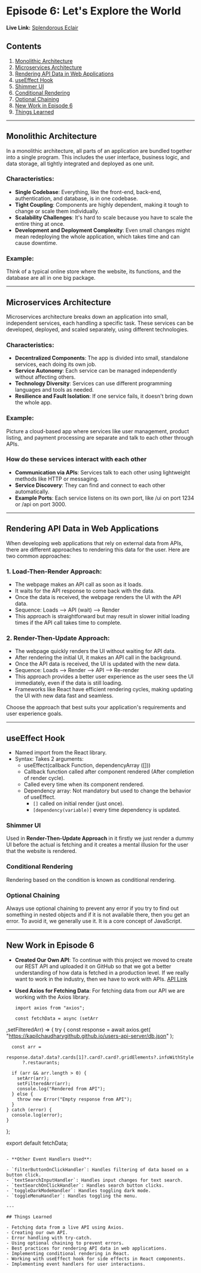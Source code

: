 # Episode 6: Let's Explore the World

**Live Link:** [Splendorous Eclair](https://splendorous-eclair-8fbf02.netlify.app/)

## Contents

1. [Monolithic Architecture](#monolithic-architecture)
2. [Microservices Architecture](#microservices-architecture)
3. [Rendering API Data in Web Applications](#rendering-api-data-in-web-applications)
4. [useEffect Hook](#useeffect-hook)
5. [Shimmer UI](#shimmer-ui)
6. [Conditional Rendering](#conditional-rendering)
7. [Optional Chaining](#optional-chaining)
8. [New Work in Episode 6](#new-work-in-episode-6)
9. [Things Learned](#things-learned)

---

## Monolithic Architecture

In a monolithic architecture, all parts of an application are bundled together into a single program. This includes the user interface, business logic, and data storage, all tightly integrated and deployed as one unit.

### Characteristics:

- **Single Codebase**: Everything, like the front-end, back-end, authentication, and database, is in one codebase.
- **Tight Coupling**: Components are highly dependent, making it tough to change or scale them individually.
- **Scalability Challenges**: It's hard to scale because you have to scale the entire thing at once.
- **Development and Deployment Complexity**: Even small changes might mean redeploying the whole application, which takes time and can cause downtime.

### Example:

Think of a typical online store where the website, its functions, and the database are all in one big package.

---

## Microservices Architecture

Microservices architecture breaks down an application into small, independent services, each handling a specific task. These services can be developed, deployed, and scaled separately, using different technologies.

### Characteristics:

- **Decentralized Components**: The app is divided into small, standalone services, each doing its own job.
- **Service Autonomy**: Each service can be managed independently without affecting others.
- **Technology Diversity**: Services can use different programming languages and tools as needed.
- **Resilience and Fault Isolation**: If one service fails, it doesn't bring down the whole app.

### Example:

Picture a cloud-based app where services like user management, product listing, and payment processing are separate and talk to each other through APIs.

### How do these services interact with each other

- **Communication via APIs**: Services talk to each other using lightweight methods like HTTP or messaging.
- **Service Discovery**: They can find and connect to each other automatically.
- **Example Ports**: Each service listens on its own port, like /ui on port 1234 or /api on port 3000.

---

## Rendering API Data in Web Applications

When developing web applications that rely on external data from APIs, there are different approaches to rendering this data for the user. Here are two common approaches:

### 1. Load-Then-Render Approach:

- The webpage makes an API call as soon as it loads.
- It waits for the API response to come back with the data.
- Once the data is received, the webpage renders the UI with the API data.
- Sequence: Loads --> API (wait) --> Render
- This approach is straightforward but may result in slower initial loading times if the API call takes time to complete.

### 2. Render-Then-Update Approach:

- The webpage quickly renders the UI without waiting for API data.
- After rendering the initial UI, it makes an API call in the background.
- Once the API data is received, the UI is updated with the new data.
- Sequence: Loads --> Render --> API --> Re-render
- This approach provides a better user experience as the user sees the UI immediately, even if the data is still loading.
- Frameworks like React have efficient rendering cycles, making updating the UI with new data fast and seamless.

Choose the approach that best suits your application's requirements and user experience goals.

---

## useEffect Hook

- Named import from the React library.
- Syntax: Takes 2 arguments:
  - useEffect(callback Function, dependencyArray ([]))
  - Callback function called after component rendered (After completion of render cycle).
  - Called every time when its component rendered.
  - Dependency array: Not mandatory but used to change the behavior of useEffect.
    - `[]` called on initial render (just once).
    - `[dependency(variable)]` every time dependency is updated.

### Shimmer UI

Used in **Render-Then-Update Approach** in it firstly we just render a dummy UI before the actual is fetching and it creates a mental illusion for the user that the website is rendered.

### Conditional Rendering

Rendering based on the condition is known as conditional rendering.

### Optional Chaining

Always use optional chaining to prevent any error if you try to find out something in nested objects and if it is not available there, then you get an error. To avoid it, we generally use it. It is a core concept of JavaScript.

---

## New Work in Episode 6

- **Created Our Own API**: To continue with this project we moved to create our REST API and uploaded it on GitHub so that we got a better understanding of how data is fetched in a production level. If we really want to work in the industry, then we have to work with APIs. [API Link](https://kapilchaudharygithub.github.io/users-api-server/db.json)

- **Used Axios for Fetching Data**: For fetching data from our API we are working with the Axios library.

  ```JS
  import axios from "axios";

  const fetchData = async (setArr
  ```

,setFilteredArr) => {
try {
const response = await axios.get(
"https://kapilchaudharygithub.github.io/users-api-server/db.json"
);

      const arr =
        response.data?.data?.cards[1]?.card?.card?.gridElements?.infoWithStyle
          ?.restaurants;

      if (arr && arr.length > 0) {
        setArr(arr);
        setFilteredArr(arr);
        console.log("Rendered from API");
      } else {
        throw new Error("Empty response from API");
      }
    } catch (error) {
      console.log(error);
    }

};

export default fetchData;

```

- **Other Event Handlers Used**:

- `filterButtonOnClickHandler`: Handles filtering of data based on a button click.
- `textSearchInputHandler`: Handles input changes for text search.
- `textSearchOnClickHandler`: Handles search button clicks.
- `toggleDarkModeHandler`: Handles toggling dark mode.
- `toggleMenuHandler`: Handles toggling the menu.

---

## Things Learned

- Fetching data from a live API using Axios.
- Creating our own API.
- Error handling with try-catch.
- Using optional chaining to prevent errors.
- Best practices for rendering API data in web applications.
- Implementing conditional rendering in React.
- Working with useEffect hook for side effects in React components.
- Implementing event handlers for user interactions.

```
